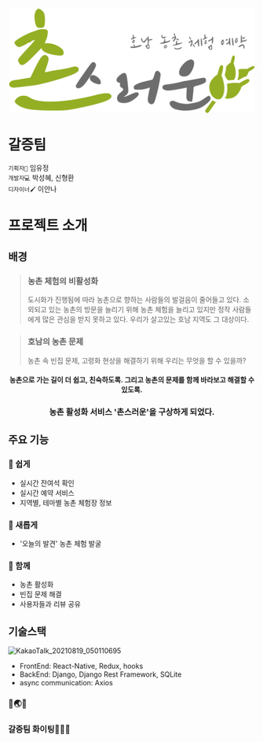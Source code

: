  <p align="center">
 <img src="/front_app/src/assets/loginLogo.png" width="500">
  </p>

# 갈증팀

` 기획자📑 ` 임유정 <br/>
` 개발자💻 ` 박성혜, 신형환 <br/>
` 디자이너🖌 ` 이안나

# 프로젝트 소개
## 배경
><h3>농촌 체험의 비활성화</h3>
> 도시화가 진행됨에 따라 농촌으로 향하는 사람들의 발걸음이 줄어들고 있다. 소외되고 있는 농촌의 방문을 늘리기 위해 농촌 체험을 늘리고 있지만 정작 사람들에게 많은 관심을 받지 못하고 있다. 우리가 살고있는 호남 지역도 그 대상이다.


> <h3>호남의 농촌 문제</h3>
> 농촌 속 빈집 문제, 고령화 현상을 해결하기 위해 우리는 무엇을 할 수 있을까?



<h4 align='center'>농촌으로 가는 길이 더 쉽고, 친숙하도록. 그리고 농촌의 문제를 함께 바라보고 해결할 수 있도록.</h4>
<h3 align='center'>농촌 활성화 서비스 '촌스러운'을 구상하게 되었다.</h4>

## 주요 기능
### 💚 쉽게
- 실시간 잔여석 확인
- 실시간 예약 서비스
- 지역별, 테마별 농촌 체험장 정보

### 💚 새롭게
- '오늘의 발견' 농촌 체험 발굴

### 💚 함께
- 농촌 활성화
- 빈집 문제 해결
- 사용자들과 리뷰 공유




## 기술스택
![KakaoTalk_20210819_050110695](https://user-images.githubusercontent.com/37640219/129989566-a968806c-1e92-427b-a8fd-18de04564eb7.png)

- FrontEnd: React-Native, Redux, hooks
- BackEnd: Django, Django Rest Framework, SQLite
- async communication: Axios

### 👀🌏💙
### 갈증팀 화이팅🤗🤗🤗
###
